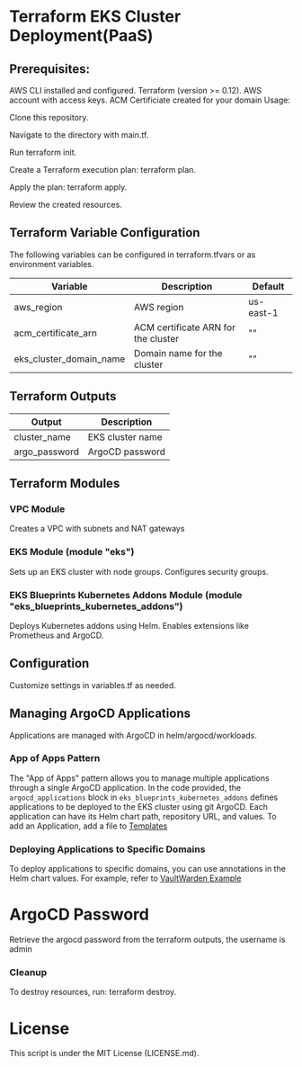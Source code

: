 # Terraform EKS Cluster Deployment(PaaS)
## Prerequisites:

AWS CLI installed and configured.
Terraform (version >= 0.12).
AWS account with access keys.
ACM Certificiate created for your domain
Usage:

Clone this repository.

Navigate to the directory with main.tf.

Run terraform init.

Create a Terraform execution plan: terraform plan.

Apply the plan: terraform apply.

Review the created resources.

## Terraform Variable Configuration

The following variables can be configured in terraform.tfvars or as environment variables.

| Variable | Description | Default |
| --- | --- | --- |
| aws_region | AWS region | us-east-1 |
| acm_certificate_arn | ACM certificate ARN for the cluster | "" |
| eks_cluster_domain_name | Domain name for the cluster | "" |

## Terraform Outputs

| Output | Description |
| --- | --- |
| cluster_name | EKS cluster name |
| argo_password | ArgoCD password |

## Terraform Modules
### VPC Module
Creates a VPC with subnets and NAT gateways

### EKS Module (module "eks")
Sets up an EKS cluster with node groups.
Configures security groups.

### EKS Blueprints Kubernetes Addons Module (module "eks_blueprints_kubernetes_addons")
Deploys Kubernetes addons using Helm.
Enables extensions like Prometheus and ArgoCD.

## Configuration
Customize settings in variables.tf as needed.

## Managing ArgoCD Applications
Applications are managed with ArgoCD in helm/argocd/workloads.

### App of Apps Pattern

The "App of Apps" pattern allows you to manage multiple applications through a single ArgoCD application. In the code provided, the `argocd_applications` block in `eks_blueprints_kubernetes_addons` defines applications to be deployed to the EKS cluster using git ArgoCD. Each application can have its Helm chart path, repository URL, and values.
To add an Application, add a file to [Templates](./helm/argocd/workloads/templates)

### Deploying Applications to Specific Domains

To deploy applications to specific domains, you can use annotations in the Helm chart values. For example, refer to [VaultWarden Example](./helm/argocd/workloads/templates/vaultwarden.yaml)

# ArgoCD Password
Retrieve the argocd password from the terraform outputs, the username is admin

### Cleanup
To destroy resources, run: terraform destroy.

# License
This script is under the MIT License (LICENSE.md).
